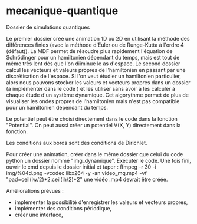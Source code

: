 # mecanique-quantique
Dossier de simulations quantiques

Le premier dossier créé une animation 1D ou 2D en utilisant la méthode des différences finies (avec la méthode d'Euler ou de Runge-Kutta à l'ordre 4 (défaut)). La MDF permet de résoudre plus rapidement l'équation de Schrödinger pour un hamiltonien dépendant du temps, mais est tout de même très lent dès que l'on diiminue le as d'espace. Le second dossier calcul les vecteurs et valeurs propres de l'hamiltonien en passant par une discrétisation de l'espace. Si l'on veut étudier un hamiltonien particulier, alors nous pouvons stocker les valeurs et vecteurs propres dans un dossier (à implémenter dans le code ) et les utiliser sans avoir à les calculer à chaque étude d'un système dynamique. Cet algorythme permet de plus de visualiser les ondes propres de l'hamiltonien mais n'est pas compatible pour un hamiltonien dépendant du temps.

Le potentiel peut être choisi directement dans le code dans la fonction "Potential". On peut aussi créer un potentiel V(X, Y) directement dans la fonction.

Les conditions aux bords sont des conditions de Dirichlet.

Pour créer une animation, créer dans le même dossier que celui du code python un dossier nommé "img_dynamique".
Exécuter le code. Une fois fini, ouvrir le cmd depuis le dossier initial et taper  :
    ffmpeg -r 30 -i img/%04d.png -vcodec libx264 -y -an video_mq.mp4 -vf "pad=ceil(iw/2)*2:ceil(ih/2)*2"
une vidéo .mp4 devrait être créée.

Améliorations prévues :
- implémenter la possibilité d'enregistrer les valeurs et vecteurs propres,
- implémenter des conditions périodique,
- créer une interface,
